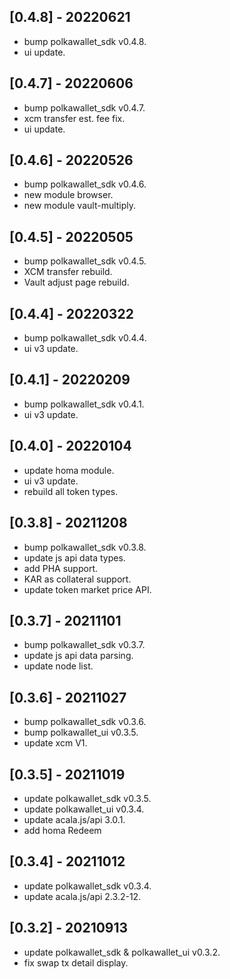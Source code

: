 ## [0.4.8] - 20220621
- bump polkawallet_sdk v0.4.8.
- ui update.

## [0.4.7] - 20220606
- bump polkawallet_sdk v0.4.7.
- xcm transfer est. fee fix.
- ui update.

## [0.4.6] - 20220526
- bump polkawallet_sdk v0.4.6.
- new module browser.
- new module vault-multiply.

## [0.4.5] - 20220505
- bump polkawallet_sdk v0.4.5.
- XCM transfer rebuild.
- Vault adjust page rebuild.

## [0.4.4] - 20220322
- bump polkawallet_sdk v0.4.4.
- ui v3 update.

## [0.4.1] - 20220209
- bump polkawallet_sdk v0.4.1.
- ui v3 update.

## [0.4.0] - 20220104
- update homa module.
- ui v3 update.
- rebuild all token types.

## [0.3.8] - 20211208
- bump polkawallet_sdk v0.3.8.
- update js api data types.
- add PHA support.
- KAR as collateral support.
- update token market price API.

## [0.3.7] - 20211101
- bump polkawallet_sdk v0.3.7.
- update js api data parsing.
- update node list.

## [0.3.6] - 20211027
- bump polkawallet_sdk v0.3.6.
- bump polkawallet_ui v0.3.5.
- update xcm V1.

## [0.3.5] - 20211019
- update polkawallet_sdk v0.3.5.
- update polkawallet_ui v0.3.4.
- update acala.js/api 3.0.1.
- add homa Redeem

## [0.3.4] - 20211012
- update polkawallet_sdk v0.3.4.
- update acala.js/api 2.3.2-12.

## [0.3.2] - 20210913
- update polkawallet_sdk & polkawallet_ui v0.3.2.
- fix swap tx detail display.
